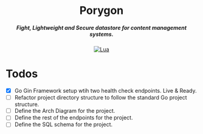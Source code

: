 <div align="center">

# Porygon
##### Fight, Lightweight and Secure datastore for content management systems.

[![Lua](https://img.shields.io/badge/Go-blue.svg?style=for-the-badge&logo=lua)](http://www.lua.org)

</div>


# Todos

- [x] Go Gin Framework setup wtih two health check endpoints. Live & Ready.
- [ ] Refactor project directory structure to follow the standard Go project structure.
- [ ] Define the Arch Diagram for the project.
- [ ] Define the rest of the endpoints for the project.
- [ ] Define the SQL schema for the project.
